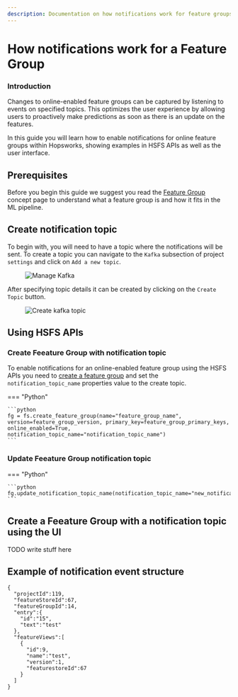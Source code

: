 ```yaml
---
description: Documentation on how notifications work for feature groups in Hopsworks.
---
```


# How notifications work for a Feature Group

### Introduction

Changes to online-enabled feature groups can be captured by listening to events on specified topics.
This optimizes the user experience by allowing users to proactively make predictions as soon as there is an update on the features.

In this guide you will learn how to enable notifications for online feature groups within Hopsworks, showing examples in HSFS APIs as well as the user interface.

## Prerequisites

Before you begin this guide we suggest you read the [Feature Group](../../../concepts/fs/feature_group/fg_overview.md) concept page to understand what a feature group is and how it fits in the ML pipeline.

## Create notification topic

To begin with, you will need to have a topic where the notifications will be sent.
To create a topic you can navigate to the `Kafka` subsection of project `settings` and click on `Add a new topic`.

<p align="center">
  <figure>
    <img src="../../../../assets/images/guides/feature_group/manage_kafka.png" alt="Manage Kafka">
  </figure>
</p>

After specifying topic details it can be created by clicking on the `Create Topic` button.

<p align="center">
  <figure>
    <img src="../../../../assets/images/guides/feature_group/create_kafka_topic.png" alt="Create kafka topic">
  </figure>
</p>

## Using HSFS APIs

### Create Feeature Group with notification topic

To enable notifications for an online-enabled feature group using the HSFS APIs you need to [create a feature group](./create.md) and set the `notification_topic_name` properties value to the create topic.

=== "Python"

    ```python
    fg = fs.create_feature_group(name="feature_group_name", version=feature_group_version, primary_key=feature_group_primary_keys, online_enabled=True, notification_topic_name="notification_topic_name")
    ```

### Update Feeature Group notification topic

=== "Python"

    ```python
    fg.update_notification_topic_name(notification_topic_name="new_notification_topic_name")
    ```

## Create a Feeature Group with a notification topic using the UI

TODO write stuff here

## Example of notification event structure

```
{
  "projectId":119,
  "featureStoreId":67,
  "featureGroupId":14,
  "entry":{
    "id":"15",
    "text":"test"
  },
  "featureViews":[
    {
      "id":9,
      "name":"test",
      "version":1,
      "featurestoreId":67
    }
  ]
}
```